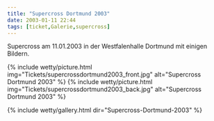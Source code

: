 ```yaml
---
title: "Supercross Dortmund 2003"
date: 2003-01-11 22:44
tags: [ticket,Galerie,supercross]
---
```


Supercross am 11.01.2003 in der Westfalenhalle Dortmund mit einigen Bildern.

{% include wetty/picture.html img="Tickets/supercrossdortmund2003_front.jpg" alt="Supercross Dortmund 2003" %}
{% include wetty/picture.html img="Tickets/supercrossdortmund2003_back.jpg" alt="Supercross Dortmund 2003" %}

<!--more-->

{% include wetty/gallery.html dir="Supercross-Dortmund-2003" %}